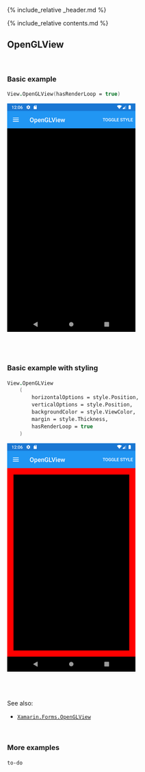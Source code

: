{% include_relative _header.md %}

{% include_relative contents.md %}

OpenGLView
--------

<br /> 

### Basic example


```fsharp 
View.OpenGLView(hasRenderLoop = true)
```

<img src="images/views/OpenGLView-adr-basic.png" width="300">

<br /> <br /> 

### Basic example with styling

```fsharp 
View.OpenGLView
    (
        horizontalOptions = style.Position,
        verticalOptions = style.Position,
        backgroundColor = style.ViewColor,
        margin = style.Thickness,
        hasRenderLoop = true                                                    
    )
```


<img src="images/views/OpenGLView-adr-styled.png" width="300">

<br /> <br /> 

See also:

* [`Xamarin.Forms.OpenGLView`](https://docs.microsoft.com/en-us/dotnet/api/Xamarin.Forms.OpenGLView)

<br /> 

### More examples

`to-do`